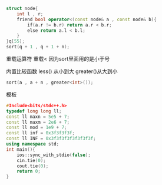 ```cpp
struct node{
    int l , r;
    friend bool operator<(const node& a , const node& b){
        if(a.r != b.r) return a.r < b.r;
        else return a.l < b.l;
    }
}q[55];
sort(q + 1 , q + 1 + n);
```

重载运算符 重载< 因为sort里面用的是小于号

内置比较函数 less<int>() 从小到大 greater<int>()从大到小

```cpp
sort(a , a + n , greater<int>());
```

模板

```cpp
#Include<bits/stdc++.h>
typedef long long ll;
const ll maxn = 5e5 + 7;
const ll maxm = 2e6 + 7;
const ll mod = 1e9 + 7;
const ll inf = 0x3f3f3f3f;
const ll INF = 0x3f3f3f3f3f3f3f3f;
using namespace std;
int main(){
    ios::sync_with_stdio(false);
    cin.tie(0);
    cout.tie(0);
    return 0;
}
```
